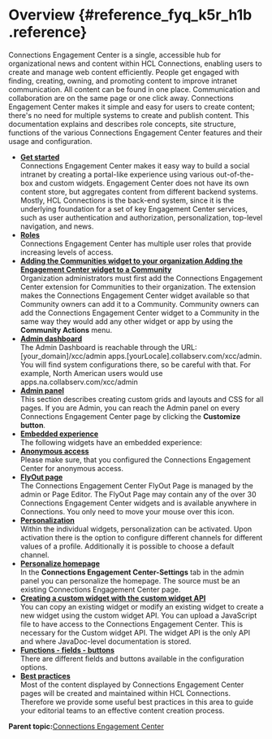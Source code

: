 # Overview {#reference_fyq_k5r_h1b .reference}

Connections Engagement Center is a single, accessible hub for organizational news and content within HCL Connections, enabling users to create and manage web content efficiently. People get engaged with finding, creating, owning, and promoting content to improve intranet communication. All content can be found in one place. Communication and collaboration are on the same page or one click away. Connections Engagement Center makes it simple and easy for users to create content; there's no need for multiple systems to create and publish content. This documentation explains and describes role concepts, site structure, functions of the various Connections Engagement Center features and their usage and configuration.

-   **[Get started](../../connectors/icec/cec_getstarted.md)**  
Connections Engagement Center makes it easy way to build a social intranet by creating a portal-like experience using various out-of-the-box and custom widgets. Engagement Center does not have its own content store, but aggregates content from different backend systems. Mostly, HCL Connections is the back-end system, since it is the underlying foundation for a set of key Engagement Center services, such as user authentication and authorization, personalization, top-level navigation, and news.
-   **[Roles](../../connectors/icec/cec-roles.md)**  
Connections Engagement Center has multiple user roles that provide increasing levels of access.
-   **[Adding the Communities widget to your organization Adding the Engagement Center widget to a Community](../../connectors/icec/cec-communities.md)**  
Organization administrators must first add the Connections Engagement Center extension for Communities to their organization. The extension makes the Connections Engagement Center widget available so that Community owners can add it to a Community. Community owners can add the Connections Engagement Center widget to a Community in the same way they would add any other widget or app by using the **Community Actions** menu.
-   **[Admin dashboard](../../connectors/icec/cec-admin_dashboard.md)**  
The Admin Dashboard is reachable through the URL: \[your\_domain\]/xcc/admin apps.\[yourLocale\].collabserv.com/xcc/admin. You will find system configurations there, so be careful with that. For example, North American users would use apps.na.collabserv.com/xcc/admin
-   **[Admin panel](../../connectors/icec/cec-admin_panel.md)**  
This section describes creating custom grids and layouts and CSS for all pages. If you are Admin, you can reach the Admin panel on every Connections Engagement Center page by clicking the **Customize button**.
-   **[Embedded experience](../../connectors/icec/cec-embedded-experience.md)**  
The following widgets have an embedded experience:
-   **[Anonymous access](../../connectors/icec/cec-anonymous-access.md)**  
Please make sure, that you configured the Connections Engagement Center for anonymous access.
-   **[FlyOut page](../../connectors/icec/cec-flyout-page.md)**  
The Connections Engagement Center FlyOut Page is managed by the admin or Page Editor. The FlyOut Page may contain any of the over 30 Connections Engagement Center widgets and is available anywhere in Connections. You only need to move your mouse over this icon.
-   **[Personalization](../../connectors/icec/cec-personalization.md)**  
Within the individual widgets, personalization can be activated. Upon activation there is the option to configure different channels for different values of a profile. Additionally it is possible to choose a default channel.
-   **[Personalize homepage](../../connectors/icec/cec-personalize-homepage.md)**  
In the **Connections Engagement Center-Settings** tab in the admin panel you can personalize the homepage. The source must be an existing Connections Engagement Center page.
-   **[Creating a custom widget with the custom widget API](../../connectors/icec/cec-custom-widget-api.md)**  
You can copy an existing widget or modify an existing widget to create a new widget using the custom widget API. You can upload a JavaScript file to have access to the Connections Engagement Center. This is necessary for the Custom widget API. The widget API is the only API and where JavaDoc-level documentation is stored.
-   **[Functions - fields - buttons](../../connectors/icec/cec-functions-fields-buttons.md)**  
There are different fields and buttons available in the configuration options.
-   **[Best practices](../../connectors/icec/cec-best-practices.md)**  
Most of the content displayed by Connections Engagement Center pages will be created and maintained within HCL Connections. Therefore we provide some useful best practices in this area to guide your editorial teams to an effective content creation process.

**Parent topic:**[Connections Engagement Center](../../connectors/icec/icec_welcome.md)

